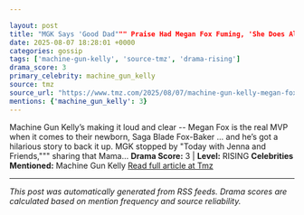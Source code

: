 ```yaml
---

layout: post
title: "MGK Says 'Good Dad""" Praise Had Megan Fox Fuming, 'She Does All The Work"""
date: 2025-08-07 18:28:01 +0000
categories: gossip
tags: ['machine-gun-kelly', 'source-tmz', 'drama-rising']
drama_score: 3
primary_celebrity: machine_gun_kelly
source: tmz
source_url: "https://www.tmz.com/2025/08/07/machine-gun-kelly-megan-fox-parenting-baby-daughter/"""
mentions: {'machine_gun_kelly': 3}
---
```


Machine Gun Kelly’s making it loud and clear -- Megan Fox is the real MVP when it comes to their newborn, Saga Blade Fox-Baker ... and he’s got a hilarious story to back it up. MGK stopped by "Today with Jenna and Friends,""" sharing that Mama… **Drama Score:** 3 | **Level:** RISING **Celebrities Mentioned:** Machine Gun Kelly [Read full article at Tmz](https://www.tmz.com/2025/08/07/machine-gun-kelly-megan-fox-parenting-baby-daughter/)

---

*This post was automatically generated from RSS feeds. Drama scores are calculated based on mention frequency and source reliability.*